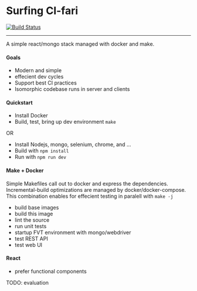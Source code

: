 Surfing CI-fari
===========
[![Build Status](https://travis-ci.org/clintam/surf.svg)](https://travis-ci.org/clintam/surf#)
***


A simple react/mongo stack managed with docker and make. 

#### Goals
* Modern and simple
* effecient dev cycles
* Support best CI practices
* Isomorphic codebase runs in server and clients

#### Quickstart

* Install Docker
* Build, test, bring up dev environment `make`

OR

* Install Nodejs, mongo, selenium, chrome, and ...
* Build with `npm install`
* Run with `npm run dev`

#### Make + Docker 

Simple Makefiles call out to docker and express the dependencies. 
Incremental-build optimizations are managed by docker/docker-compose.
This combination enables for effecient testing in paralell with `make -j`

* build base images
* build this image
* lint the source
* run unit tests
* startup FVT environment with mongo/webdriver
 * test REST API
 * test web UI
 

#### React

* prefer functional components

TODO: evaluation
